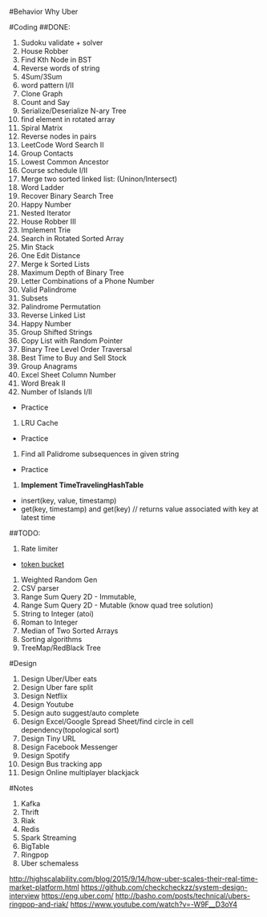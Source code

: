 #Behavior
Why Uber

#Coding
##DONE:
1. Sudoku validate + solver
1. House Robber
1. Find Kth Node in BST
1. Reverse words of string
1. 4Sum/3Sum
1. word pattern I/II
1. Clone Graph
1. Count and Say
1. Serialize/Deserialize N-ary Tree
1. find element in rotated array
1. Spiral Matrix
1. Reverse nodes in pairs
1. LeetCode Word Search II
1. Group Contacts
1. Lowest Common Ancestor
1. Course schedule I/II
1. Merge two sorted linked list: (Uninon/Intersect)
1. Word Ladder
1. Recover Binary Search Tree
1. Happy Number
1. Nested Iterator
1. House Robber III
1. Implement Trie
1. Search in Rotated Sorted Array
1. Min Stack
1. One Edit Distance
1. Merge k Sorted Lists
1. Maximum Depth of Binary Tree
1. Letter Combinations of a Phone Number
1. Valid Palindrome
1. Subsets
1. Palindrome Permutation
1. Reverse Linked List
1. Happy Number
1. Group Shifted Strings
1. Copy List with Random Pointer
1. Binary Tree Level Order Traversal
1. Best Time to Buy and Sell Stock
1. Group Anagrams
1. Excel Sheet Column Number
1. Word Break II
1. Number of Islands I/II
  * Practice
1. LRU Cache
  * Practice
1. Find all Palidrome subsequences in given string
  * Practice
1. **Implement TimeTravelingHashTable**
  * insert(key, value, timestamp)
  * get(key, timestamp) and get(key) // returns value associated with key at latest time

##TODO:
1. Rate limiter 
  * [token bucket](http://blog.gssxgss.me/not-a-simple-problem-rate-limiting/)
1. Weighted Random Gen
1. CSV parser
1. Range Sum Query 2D - Immutable,
1. Range Sum Query 2D - Mutable (know quad tree solution)
1. String to Integer (atoi)
1. Roman to Integer
1. Median of Two Sorted Arrays
1. Sorting algorithms
1. TreeMap/RedBlack Tree

#Design
1. Design Uber/Uber eats
1. Design Uber fare split
1. Design Netflix
1. Design Youtube
1. Design auto suggest/auto complete
1. Design Excel/Google Spread Sheet/find circle in cell dependency(topological sort)
1. Design Tiny URL
1. Design Facebook Messenger
1. Design Spotify
1. Design Bus tracking app
1. Design Online multiplayer blackjack

#Notes
1. Kafka
1. Thrift
1. Riak
1. Redis
1. Spark Streaming
1. BigTable
1. Ringpop
1. Uber schemaless

http://highscalability.com/blog/2015/9/14/how-uber-scales-their-real-time-market-platform.html
https://github.com/checkcheckzz/system-design-interview
https://eng.uber.com/
http://basho.com/posts/technical/ubers-ringpop-and-riak/
https://www.youtube.com/watch?v=-W9F__D3oY4
